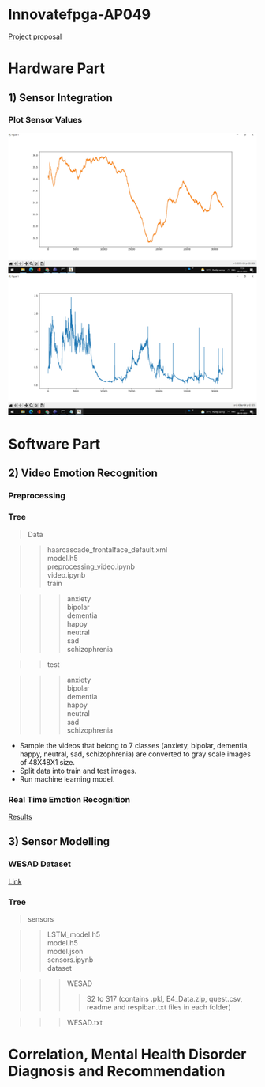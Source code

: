 # Innovatefpga-AP049
[Project proposal](http://www.innovatefpga.com/cgi-bin/innovate/teams.pl?Id=AP049)

<h1>Hardware Part</h1>
<h2>1) Sensor Integration</h2>
<h3>Plot Sensor Values</h3>

![Temperature Sensor](outputs/temp_variation.png)
![EDA Sensor](outputs/eda_variation.png)

<h1>Software Part</h1>
<h2>2) Video Emotion Recognition</h2>
<h3>Preprocessing</h3>

<h3>Tree</h3>

>Data<br>

>>haarcascade_frontalface_default.xml<br>
>>model.h5<br>
>>preprocessing_video.ipynb<br>
>>video.ipynb<br>
>>train<br>

>>>anxiety<br>
>>>bipolar<br>
>>>dementia<br>
>>>happy<br>
>>>neutral<br>
>>>sad<br>
>>>schizophrenia<br>

>>test<br>

>>>anxiety<br>
>>>bipolar<br>
>>>dementia<br>
>>>happy<br>
>>>neutral<br>
>>>sad<br>
>>>schizophrenia<br>

- Sample the videos that belong to 7 classes (anxiety, bipolar, dementia, happy, neutral, sad, schizophrenia) are converted to gray scale images of 48X48X1 size.
- Split data into train and test images.
- Run machine learning model.

<h3>Real Time Emotion Recognition</h3>

[Results](outputs)

<h2>3) Sensor Modelling</h2>

<h3>WESAD Dataset</h3>

[Link](https://archive.ics.uci.edu/ml/datasets/WESAD+%28Wearable+Stress+and+Affect+Detection%29)

<h3>Tree</h3>

>sensors<br>

>>LSTM_model.h5<br>
>>model.h5<br>
>>model.json<br>
>>sensors.ipynb<br>
>>dataset<br>

>>>WESAD<br>
>>>>S2 to S17 (contains .pkl, E4_Data.zip, quest.csv, readme and respiban.txt files in each folder)<br>

>>>WESAD.txt<br>

<h1>Correlation, Mental Health Disorder Diagnosis and Recommendation</h1>


